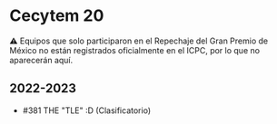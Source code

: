 # Cecytem 20

:warning: Equipos que solo participaron en el Repechaje del Gran Premio de México no están registrados oficialmente en el ICPC, por lo que no aparecerán aquí.

## 2022-2023

- #381 THE "TLE" :D (Clasificatorio)


